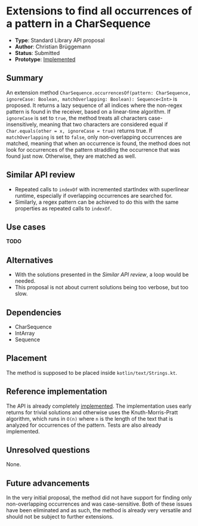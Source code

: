 # Extensions to find all occurrences of a pattern in a CharSequence

* **Type**: Standard Library API proposal
* **Author**: Christian Brüggemann
* **Status**: Submitted
* **Prototype**: [Implemented](https://github.com/JetBrains/kotlin/pull/821)


## Summary

An extension method `CharSequence.occurrencesOf(pattern: CharSequence, ignoreCase: Boolean, matchOverlapping: Boolean): Sequence<Int>` is proposed. 
It returns a lazy sequence of all indices where the non-regex pattern is found in the receiver, based on a linear-time algorithm.
If `ignoreCase` is set to `true`, the method treats all characters case-insensitively, meaning that two characters are considered equal if `Char.equals(other = x, ignoreCase = true)` returns true.
If `matchOverlapping` is set to `false`, only non-overlapping occurrences are matched, meaning that when an occurrence is found, the method does not look for occurrences of the pattern straddling the occurrence that was found just now. Otherwise, they are matched as well.

## Similar API review

* Repeated calls to `indexOf` with incremented startIndex with superlinear runtime, especially if overlapping occurrences are searched for.
* Similarly, a regex pattern can be achieved to do this with the same properties as repeated calls to `indexOf`.

## Use cases

**TODO**

## Alternatives

* With the solutions presented in the *Similar API review*, a loop would be needed.
* This proposal is not about current solutions being too verbose, but too slow.

## Dependencies

* CharSequence
* IntArray
* Sequence

## Placement

The method is supposed to be placed inside `kotlin/text/Strings.kt`.

## Reference implementation

The API is already completely [implemented](https://github.com/JetBrains/kotlin/pull/821). The implementation uses early returns for trivial solutions and otherwise uses the Knuth-Morris-Pratt algorithm, which runs in `O(n)` where `n` is the length of the text that is analyzed for occurrences of the pattern.
Tests are also already implemented.

## Unresolved questions

None.

## Future advancements

In the very initial proposal, the method did not have support for finding only non-overlapping occurrences and was case-sensitive. Both of these issues have been eliminated and as such, the method is already very versatile and should not be subject to further extensions.
